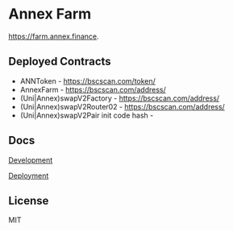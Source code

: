 # Annex Farm

<https://farm.annex.finance>.

## Deployed Contracts

- ANNToken - <https://bscscan.com/token/>
- AnnexFarm - <https://bscscan.com/address/>
- (Uni|Annex)swapV2Factory - <https://bscscan.com/address/>
- (Uni|Annex)swapV2Router02 - <https://bscscan.com/address/>
- (Uni|Annex)swapV2Pair init code hash -

## Docs

[Development](docs/DEVELOPMENT.md)

[Deployment](docs/DEPLOYMENT.md)

## License

MIT
